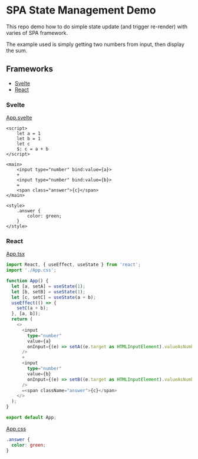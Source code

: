 # SPA State Management Demo

This repo demo how to do simple state update (and trigger re-render) with varies of SPA framework.

The example used is simply getting two numbers from input, then display the sum.

## Frameworks
- [Svelte](#svelte)
- [React](#react)

### Svelte
[App.svelte](./svelte-calc/src/App.svelte)
```sveltehtml
<script>
	let a = 1
	let b = 1
	let c
	$: c = a + b
</script>

<main>
	<input type="number" bind:value={a}>
	+
	<input type="number" bind:value={b}>
	=
	<span class="answer">{c}</span>
</main>

<style>
	.answer {
		color: green;
	}
</style>
```

### React
[App.tsx](./react-calc/src/App.tsx)
```typescript jsx
import React, { useEffect, useState } from 'react';
import './App.css';

function App() {
  let [a, setA] = useState(1);
  let [b, setB] = useState(1);
  let [c, setC] = useState(a + b);
  useEffect(() => {
    setC(a + b);
  }, [a, b]);
  return (
    <>
      <input
        type="number"
        value={a}
        onInput={(e) => setA((e.target as HTMLInputElement).valueAsNumber)}
      />
      +
      <input
        type="number"
        value={b}
        onInput={(e) => setB((e.target as HTMLInputElement).valueAsNumber)}
      />
      =<span className="answer">{c}</span>
    </>
  );
}

export default App;
```

[App.css](./react-calc/src/App.css)
```css
.answer {
  color: green;
}
```
